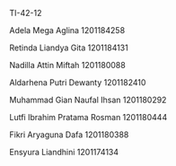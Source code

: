 TI-42-12

Adela Mega Aglina 1201184258

Retinda Liandya Gita 1201184131

Nadilla Attin Miftah 1201180088

Aldarhena Putri Dewanty 1201182410

Muhammad Gian Naufal Ihsan 1201180292

Lutfi Ibrahim Pratama Rosman 1201180444

Fikri Aryaguna Dafa 1201180388

Ensyura Liandhini 1201174134
